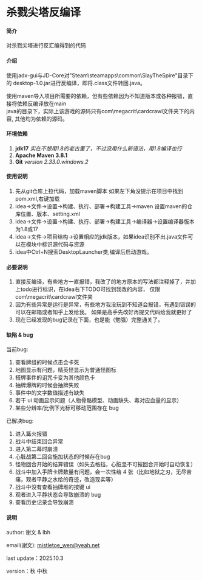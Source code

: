 # 杀戮尖塔反编译

#### 简介
对杀戮尖塔进行反汇编得到的代码

#### 介绍
使用jadx-gui与JD-Core对"Steam\steamapps\common\SlayTheSpire"目录下的
desktop-1.0.jar进行反编译，即将.class文件转回.java。

使用maven导入项目所需要的依赖，但有些依赖因为不知道版本或各种报错，直接将依赖反编译放在main\
java的目录下，实际上该游戏的源码只有com\megacrit\cardcrawl文件夹下的内容,
其他均为依赖的源码。

#### 环境依赖

1.  **jdk17** _实在不想用1.8的老古董了，不过没用什么新语法，用1.8编译也行_
2.  **Apache Maven 3.8.1** 
3.  **Git** _version 2.33.0.windows.2_

#### 使用说明

1. 先从git仓库上拉代码，加载maven脚本 如果左下角没提示在项目中找到pom.xml,右键加载
2. idea->文件->设置->构建、执行、部署->构建工具->maven 设置maven的仓库位置、版本、setting.xml
3. idea->文件->设置->构建、执行、部署->构建工具->编译器->设置编译器版本为1.8或17
4. idea->文件->项目结构->设置相应的jdk版本，如果idea识别不出.java文件可以在模块中标识源代码与资源
5. idea中Ctrl+N搜索DesktopLauncher类,编译后启动游戏。

#### 必要说明
1. 直接反编译，有些地方一直报错，我改了的地方原本的写法都注释掉了，并加上todo进行标识，在idea右下TODO可找到我改的内容，
仅限com\megacrit\cardcrawl文件夹
2. 因为有些异常是运行是异常，有些地方我没玩到不知道会报错，有遇到错误的可以在邮箱或者知乎上发给我。
如果是高手先改好再提交代码给我就更好了
3. 现在已经发现的bug记录在下面，也是能（勉强）完整通关了。

#### 缺陷 & bug 

当前bug:
1. 查看牌组的时候点击会卡死
2. 地图显示有问题，精英怪显示为普通怪图标
3. 搭牌事件的诅咒卡变为其他颜色卡
4. 抽牌爆牌的时候会抽牌失败
5. 事件中的文字数值描述有缺失
6. 若干 ui 动画显示问题（人物骨骼模型、动画缺失、毒对应血量的显示）
7. 某些分辨率/比例下光标可移动范围存在 bug

已解决bug:
1. 进入篝火报错
2. 战斗中结束回合异常
3. 进入第二幕时崩溃
4. 心脏战第二回合施加状态的时候存在bug
5. 怪物回合开始的结算错误（如失去格挡，心脏坚不可摧回合开始时自动恢复）
6. 战斗中加入手牌卡牌数量有问题，会一次性给 4 张（比如地狱之刃，无尽苦痛，观者平静之水给的奇迹，改造现实等）
7. 战斗中没有查看抽牌堆的按键 ui
8. 观者进入平静状态会导致崩溃的 bug
9. 查看历史记录会导致崩溃

#### 说明
author: 谢文 & lbh

email(谢文): mistletoe_wen@yeah.net

last update：2025.10.3

version：秋 中秋


